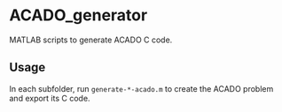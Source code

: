 # ACADO_generator

MATLAB scripts to generate ACADO C code.

## Usage

In each subfolder, run `generate-*-acado.m` to create the ACADO problem and
export its C code.